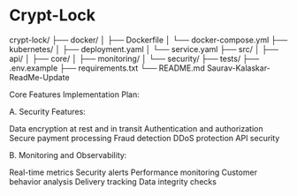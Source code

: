 # Crypt-Lock
crypt-lock/
├── docker/
│   ├── Dockerfile
│   └── docker-compose.yml
├── kubernetes/
│   ├── deployment.yaml
│   └── service.yaml
├── src/
│   ├── api/
│   ├── core/
│   ├── monitoring/
│   └── security/
├── tests/
├── .env.example
├── requirements.txt
└── README.md
Saurav-Kalaskar-ReadMe-Update

Core Features Implementation Plan:

A. Security Features:

Data encryption at rest and in transit
Authentication and authorization
Secure payment processing
Fraud detection
DDoS protection
API security

B. Monitoring and Observability:

Real-time metrics
Security alerts
Performance monitoring
Customer behavior analysis
Delivery tracking
Data integrity checks

